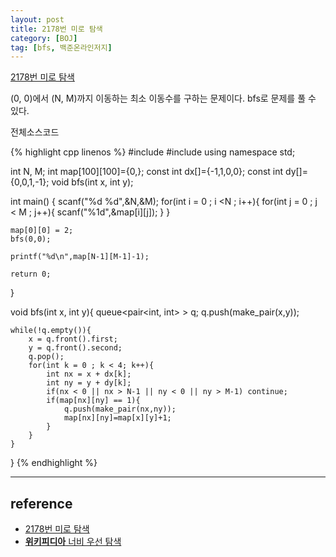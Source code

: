 ```yaml
---
layout: post
title: 2178번 미로 탐색
category: [BOJ]
tag: [bfs, 백준온라인저지]
---
```


[2178번 미로 탐색](https://www.acmicpc.net/problem/2178)

(0, 0)에서 (N, M)까지 이동하는 최소 이동수를 구하는 문제이다. bfs로 문제를 풀 수 있다.

전체소스코드

{% highlight cpp linenos %}
#include <cstdio>
#include <queue>
using namespace std;

int N, M;
int map[100][100]={0,};
const int dx[]={-1,1,0,0};
const int dy[]={0,0,1,-1};
void bfs(int x, int y);

int main() {
	scanf("%d %d",&N,&M);
	for(int i = 0 ; i <N ; i++){
		for(int j = 0 ; j < M ; j++){
			scanf("%1d",&map[i][j]);
		}
	}

	map[0][0] = 2;
	bfs(0,0);

	printf("%d\n",map[N-1][M-1]-1);

	return 0;
}

void bfs(int x, int y){
	queue<pair<int, int> > q;
	q.push(make_pair(x,y));

	while(!q.empty()){
		x = q.front().first;
		y = q.front().second;
		q.pop();
		for(int k = 0 ; k < 4; k++){
			int nx = x + dx[k];
			int ny = y + dy[k];
			if(nx < 0 || nx > N-1 || ny < 0 || ny > M-1) continue;
			if(map[nx][ny] == 1){
				q.push(make_pair(nx,ny));
				map[nx][ny]=map[x][y]+1;
			}
		}
	}
}
{% endhighlight %}

---

## reference
- [2178번 미로 탐색](https://www.acmicpc.net/problem/2178)
- [**위키피디아** 너비 우선 탐색](https://ko.wikipedia.org/wiki/%EB%84%88%EB%B9%84_%EC%9A%B0%EC%84%A0_%ED%83%90%EC%83%89)
